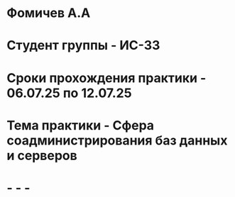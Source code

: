 # Фомичев А.А
#
# Студент группы - ИС-33
#
# Сроки прохождения практики - 06.07.25 по 12.07.25
#
# Тема практики - Сфера соадминистрирования баз данных и серверов
#
# - - - 

